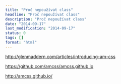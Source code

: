 ```yaml
---
title: "Proč nepoužívat class"
headline: "Proč nepoužívat class"
description: "Proč nepoužívat class"
date: "2014-09-17"
last_modification: "2014-09-17"
status: 0
tags: []
format: "html"
---
```



http://glenmaddern.com/articles/introducing-am-css

https://github.com/amcss/amcss.github.io

http://amcss.github.io/